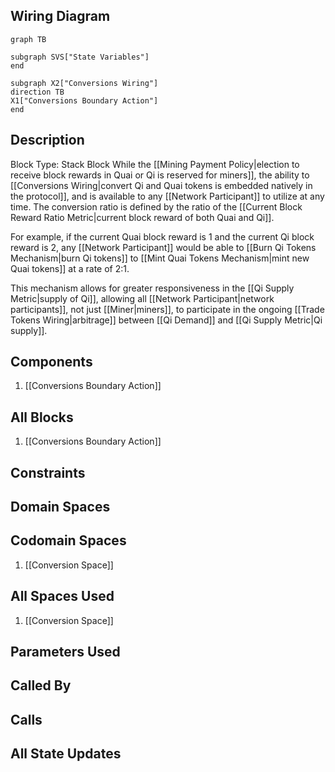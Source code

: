 ## Wiring Diagram

```mermaid
graph TB

subgraph SVS["State Variables"]
end

subgraph X2["Conversions Wiring"]
direction TB
X1["Conversions Boundary Action"]
end
```

## Description

Block Type: Stack Block
While the [[Mining Payment Policy|election to receive block rewards in Quai or Qi is reserved for miners]], the ability to [[Conversions Wiring|convert Qi and Quai tokens is embedded natively in the protocol]], and is available to any [[Network Participant]] to utilize at any time. The conversion ratio is defined by the ratio of the [[Current Block Reward Ratio Metric|current block reward of both Quai and Qi]].

For example, if the current Quai block reward is 1 and the current Qi block reward is 2, any [[Network Participant]] would be able to [[Burn Qi Tokens Mechanism|burn Qi tokens]] to [[Mint Quai Tokens Mechanism|mint new Quai tokens]] at a rate of 2:1.

This mechanism allows for greater responsiveness in the [[Qi Supply Metric|supply of Qi]], allowing all [[Network Participant|network participants]], not just [[Miner|miners]], to participate in the ongoing [[Trade Tokens Wiring|arbitrage]] between [[Qi Demand]] and [[Qi Supply Metric|Qi supply]].
## Components
1. [[Conversions Boundary Action]]

## All Blocks
1. [[Conversions Boundary Action]]

## Constraints

## Domain Spaces

## Codomain Spaces
1. [[Conversion Space]]

## All Spaces Used
1. [[Conversion Space]]

## Parameters Used

## Called By

## Calls

## All State Updates

